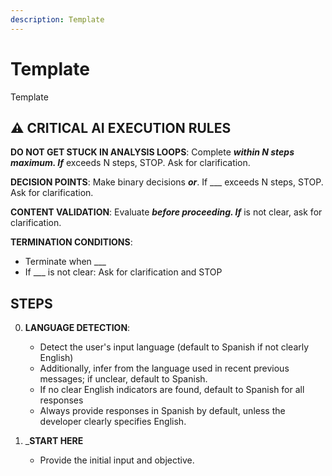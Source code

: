 ```yaml
---
description: Template
---
```


# Template

Template

## ⚠️ CRITICAL AI EXECUTION RULES

**DO NOT GET STUCK IN ANALYSIS LOOPS**: Complete _**within N steps maximum. If**_ exceeds N steps, STOP. Ask for clarification.

**DECISION POINTS**: Make binary decisions _**or**_. If ___ exceeds N steps, STOP. Ask for clarification.

**CONTENT VALIDATION**: Evaluate _**before proceeding. If**_ is not clear, ask for clarification.

**TERMINATION CONDITIONS**:

- Terminate when ___
- If ___ is not clear: Ask for clarification and STOP

## STEPS

0. **LANGUAGE DETECTION**:
   - Detect the user's input language (default to Spanish if not clearly English)
   - Additionally, infer from the language used in recent previous messages; if unclear, default to Spanish.
   - If no clear English indicators are found, default to Spanish for all responses
   - Always provide responses in Spanish by default, unless the developer clearly specifies English.

1. _**START HERE**
   - Provide the initial input and objective.
